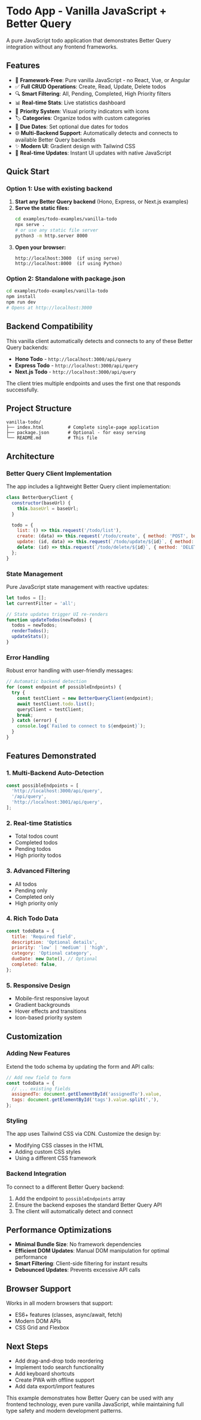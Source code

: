# Todo App - Vanilla JavaScript + Better Query

A pure JavaScript todo application that demonstrates Better Query integration without any frontend frameworks.

## Features

- 📱 **Framework-Free**: Pure vanilla JavaScript - no React, Vue, or Angular
- ✅ **Full CRUD Operations**: Create, Read, Update, Delete todos
- 🔍 **Smart Filtering**: All, Pending, Completed, High Priority filters
- 📊 **Real-time Stats**: Live statistics dashboard
- 🎯 **Priority System**: Visual priority indicators with icons
- 🏷️ **Categories**: Organize todos with custom categories
- 📅 **Due Dates**: Set optional due dates for todos
- 🌐 **Multi-Backend Support**: Automatically detects and connects to available Better Query backends
- ✨ **Modern UI**: Gradient design with Tailwind CSS
- 🔄 **Real-time Updates**: Instant UI updates with native JavaScript

## Quick Start

### Option 1: Use with existing backend
1. **Start any Better Query backend** (Hono, Express, or Next.js examples)
2. **Serve the static files:**
   ```bash
   cd examples/todo-examples/vanilla-todo
   npx serve .
   # or use any static file server
   python3 -m http.server 8000
   ```
3. **Open your browser:**
   ```
   http://localhost:3000  (if using serve)
   http://localhost:8000  (if using Python)
   ```

### Option 2: Standalone with package.json
```bash
cd examples/todo-examples/vanilla-todo
npm install
npm run dev
# Opens at http://localhost:3000
```

## Backend Compatibility

This vanilla client automatically detects and connects to any of these Better Query backends:

- **Hono Todo** - `http://localhost:3000/api/query`
- **Express Todo** - `http://localhost:3000/api/query` 
- **Next.js Todo** - `http://localhost:3000/api/query`

The client tries multiple endpoints and uses the first one that responds successfully.

## Project Structure

```
vanilla-todo/
├── index.html         # Complete single-page application
├── package.json       # Optional - for easy serving
└── README.md          # This file
```

## Architecture

### Better Query Client Implementation

The app includes a lightweight Better Query client implementation:

```javascript
class BetterQueryClient {
  constructor(baseUrl) {
    this.baseUrl = baseUrl;
  }

  todo = {
    list: () => this.request('/todo/list'),
    create: (data) => this.request('/todo/create', { method: 'POST', body: JSON.stringify(data) }),
    update: (id, data) => this.request(`/todo/update/${id}`, { method: 'PUT', body: JSON.stringify(data) }),
    delete: (id) => this.request(`/todo/delete/${id}`, { method: 'DELETE' }),
  };
}
```

### State Management

Pure JavaScript state management with reactive updates:

```javascript
let todos = [];
let currentFilter = 'all';

// State updates trigger UI re-renders
function updateTodos(newTodos) {
  todos = newTodos;
  renderTodos();
  updateStats();
}
```

### Error Handling

Robust error handling with user-friendly messages:

```javascript
// Automatic backend detection
for (const endpoint of possibleEndpoints) {
  try {
    const testClient = new BetterQueryClient(endpoint);
    await testClient.todo.list();
    queryClient = testClient;
    break;
  } catch (error) {
    console.log(`Failed to connect to ${endpoint}`);
  }
}
```

## Features Demonstrated

### 1. **Multi-Backend Auto-Detection**
```javascript
const possibleEndpoints = [
  'http://localhost:3000/api/query',
  '/api/query',
  'http://localhost:3001/api/query',
];
```

### 2. **Real-time Statistics**
- Total todos count
- Completed todos
- Pending todos  
- High priority todos

### 3. **Advanced Filtering**
- All todos
- Pending only
- Completed only
- High priority only

### 4. **Rich Todo Data**
```javascript
const todoData = {
  title: 'Required field',
  description: 'Optional details',
  priority: 'low' | 'medium' | 'high',
  category: 'Optional category',
  dueDate: new Date(), // Optional
  completed: false,
};
```

### 5. **Responsive Design**
- Mobile-first responsive layout
- Gradient backgrounds
- Hover effects and transitions
- Icon-based priority system

## Customization

### Adding New Features

Extend the todo schema by updating the form and API calls:

```javascript
// Add new field to form
const todoData = {
  // ... existing fields
  assignedTo: document.getElementById('assignedTo').value,
  tags: document.getElementById('tags').value.split(','),
};
```

### Styling

The app uses Tailwind CSS via CDN. Customize the design by:
- Modifying CSS classes in the HTML
- Adding custom CSS styles
- Using a different CSS framework

### Backend Integration

To connect to a different Better Query backend:
1. Add the endpoint to `possibleEndpoints` array
2. Ensure the backend exposes the standard Better Query API
3. The client will automatically detect and connect

## Performance Optimizations

- **Minimal Bundle Size**: No framework dependencies
- **Efficient DOM Updates**: Manual DOM manipulation for optimal performance
- **Smart Filtering**: Client-side filtering for instant results
- **Debounced Updates**: Prevents excessive API calls

## Browser Support

Works in all modern browsers that support:
- ES6+ features (classes, async/await, fetch)
- Modern DOM APIs
- CSS Grid and Flexbox

## Next Steps

- Add drag-and-drop todo reordering
- Implement todo search functionality
- Add keyboard shortcuts
- Create PWA with offline support
- Add data export/import features

This example demonstrates how Better Query can be used with any frontend technology, even pure vanilla JavaScript, while maintaining full type safety and modern development patterns.